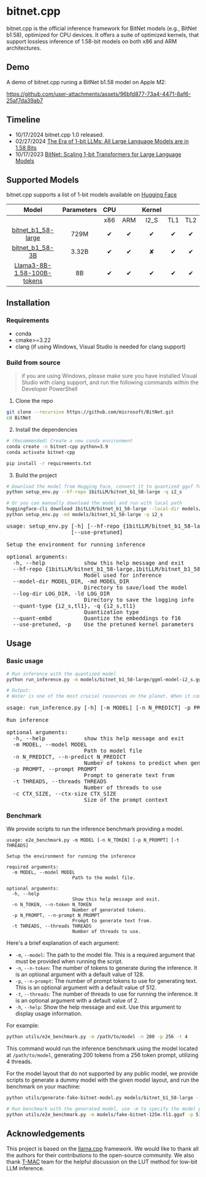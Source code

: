 # bitnet.cpp

bitnet.cpp is the official inference framework for BitNet models (e.g., BitNet b1.58), optimized for CPU devices. It offers a suite of optimized kernels, that support lossless inference of 1.58-bit models on both x86 and ARM architectures. 

## Demo

A demo of bitnet.cpp runing a BitNet b1.58 model on Apple M2:

https://github.com/user-attachments/assets/96bfd877-73a4-4471-8af6-25af7da39ab7

## Timeline

- 10/17/2024 bitnet.cpp 1.0 released.
- 02/27/2024 [The Era of 1-bit LLMs: All Large Language Models are in 1.58 Bits](https://arxiv.org/abs/2402.17764)
- 10/17/2023 [BitNet: Scaling 1-bit Transformers for Large Language Models](https://arxiv.org/abs/2310.11453)

## Supported Models

bitnet.cpp supports a list of 1-bit models available on [Hugging Face](https://huggingface.co/)

|       Model                                                                                              | Parameters |   CPU    |              | Kernel       |              |              |
| :----------------:                                                                                       | :-------:  | :------: | :----------: |:----------:  |:----------:  |:----------:  |
|                                                                                                          |            |   x86    |     ARM      |     I2_S     |     TL1      |      TL2     |
| [bitnet_b1_58-large](https://huggingface.co/1bitLLM/bitnet_b1_58-large)                                  |    729M    | &#10004; |   &#10004;   |   &#10004;   |   &#10004;   |   &#10004;   |
| [bitnet_b1_58-3B](https://huggingface.co/1bitLLM/bitnet_b1_58-3B)                                        |    3.32B   | &#10004; |   &#10004;   |   &#10008;   |   &#10004;   |   &#10004;   |
| [Llama3-8B-1.58-100B-tokens](https://huggingface.co/HF1BitLLM/Llama3-8B-1.58-100B-tokens)                |    8B      | &#10004; |   &#10004;   |   &#10004;   |   &#10004;   |   &#10004;   |

## Installation

### Requirements
- conda
- cmake>=3.22
- clang (if using Windows, Visual Studio is needed for clang support)

### Build from source

> if you are using Windows, please make sure you have installed Visual Studio with clang support, and run the following commands within the Developer PowerShell
1. Clone the repo
```bash
git clone --recursive https://github.com/microsoft/BitNet.git
cd BitNet
```
2. Install the dependencies
```bash
# (Recommended) Create a new conda environment
conda create -n bitnet-cpp python=3.9
conda activate bitnet-cpp

pip install -r requirements.txt
```
3. Build the project
```bash
# Download the model from Hugging Face, convert it to quantized gguf format, and build the project
python setup_env.py --hf-repo 1bitLLM/bitnet_b1_58-large -q i2_s

# Or you can manually download the model and run with local path
huggingface-cli download 1bitLLM/bitnet_b1_58-large --local-dir models/bitnet_b1_58-large 
python setup_env.py -md models/bitnet_b1_58-large -q i2_s
```
<pre>
usage: setup_env.py [-h] [--hf-repo {1bitLLM/bitnet_b1_58-large,1bitLLM/bitnet_b1_58-3B}] [--model-dir MODEL_DIR] [--log-dir LOG_DIR] [--quant-type {i2_s,tl1}] [--quant-embd]
                    [--use-pretuned]

Setup the environment for running inference

optional arguments:
  -h, --help            show this help message and exit
  --hf-repo {1bitLLM/bitnet_b1_58-large,1bitLLM/bitnet_b1_58-3B}, -hr {1bitLLM/bitnet_b1_58-large,1bitLLM/bitnet_b1_58-3B}
                        Model used for inference
  --model-dir MODEL_DIR, -md MODEL_DIR
                        Directory to save/load the model
  --log-dir LOG_DIR, -ld LOG_DIR
                        Directory to save the logging info
  --quant-type {i2_s,tl1}, -q {i2_s,tl1}
                        Quantization type
  --quant-embd          Quantize the embeddings to f16
  --use-pretuned, -p    Use the pretuned kernel parameters
</pre>
## Usage
### Basic usage
```bash
# Run inference with the quantized model
python run_inference.py -m models/bitnet_b1_58-large/ggml-model-i2_s.gguf -p "Water is"

# Output:
# Water is one of the most crucial resources on the planet. When it comes to water, we need a lot. It's the most precious commodity we have, and we don't get enough. We need to do more to conserve water, and with the help of our water conservation experts, we can do it.

```
<pre>
usage: run_inference.py [-h] [-m MODEL] [-n N_PREDICT] -p PROMPT [-t THREADS] [-c CTX_SIZE]

Run inference

optional arguments:
  -h, --help            show this help message and exit
  -m MODEL, --model MODEL
                        Path to model file
  -n N_PREDICT, --n-predict N_PREDICT
                        Number of tokens to predict when generating text
  -p PROMPT, --prompt PROMPT
                        Prompt to generate text from
  -t THREADS, --threads THREADS
                        Number of threads to use
  -c CTX_SIZE, --ctx-size CTX_SIZE
                        Size of the prompt context
</pre>

### Benchmark
We provide scripts to run the inference benchmark providing a model.

```  
usage: e2e_benchmark.py -m MODEL [-n N_TOKEN] [-p N_PROMPT] [-t THREADS]  
   
Setup the environment for running the inference  
   
required arguments:  
  -m MODEL, --model MODEL  
                        Path to the model file. 
   
optional arguments:  
  -h, --help  
                        Show this help message and exit. 
  -n N_TOKEN, --n-token N_TOKEN  
                        Number of generated tokens. 
  -p N_PROMPT, --n-prompt N_PROMPT  
                        Prompt to generate text from. 
  -t THREADS, --threads THREADS  
                        Number of threads to use. 
```  
   
Here's a brief explanation of each argument:  
   
- `-m`, `--model`: The path to the model file. This is a required argument that must be provided when running the script.  
- `-n`, `--n-token`: The number of tokens to generate during the inference. It is an optional argument with a default value of 128.  
- `-p`, `--n-prompt`: The number of prompt tokens to use for generating text. This is an optional argument with a default value of 512.  
- `-t`, `--threads`: The number of threads to use for running the inference. It is an optional argument with a default value of 2.  
- `-h`, `--help`: Show the help message and exit. Use this argument to display usage information.  
   
For example:  
   
```sh  
python utils/e2e_benchmark.py -m /path/to/model -n 200 -p 256 -t 4  
```  
   
This command would run the inference benchmark using the model located at `/path/to/model`, generating 200 tokens from a 256 token prompt, utilizing 4 threads.  

For the model layout that do not supported by any public model, we provide scripts to generate a dummy model with the given model layout, and run the benchmark on your machine:

```bash
python utils/generate-fake-bitnet-model.py models/bitnet_b1_58-large --outfile models/fake-bitnet-125m.tl1.gguf --outtype tl1 --model-size 125M

# Run benchmark with the generated model, use -m to specify the model path, -p to specify the prompt processed, -n to specify the number of token to generate
python utils/e2e_benchmark.py -m models/fake-bitnet-125m.tl1.gguf -p 512 -n 128
```

## Acknowledgements

This project is based on the [llama.cpp](https://github.com/ggerganov/llama.cpp) framework. We would like to thank all the authors for their contributions to the open-source community. We also thank [T-MAC](https://github.com/microsoft/T-MAC/) team for the helpful discussion on the LUT method for low-bit LLM inference.
